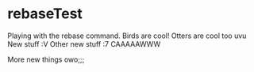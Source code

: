 # rebaseTest
Playing with the rebase command. Birds are cool! Otters are cool too uvu
New stuff :V 
Other new stuff :7
CAAAAAWWW

More new things owo;;;
